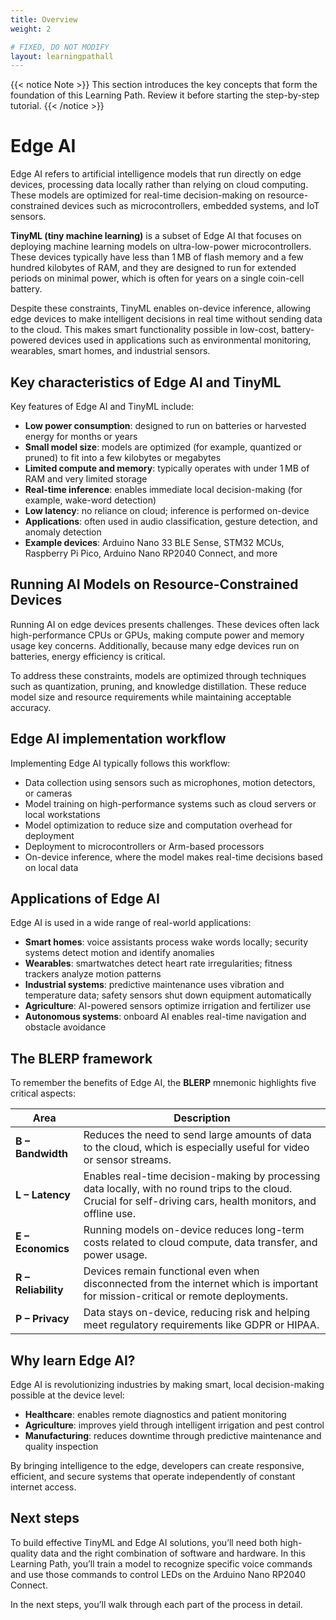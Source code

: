 ```yaml
---
title: Overview
weight: 2

# FIXED, DO NOT MODIFY
layout: learningpathall
---
```


{{< notice Note >}}
This section introduces the key concepts that form the foundation of this Learning Path. Review it before starting the step-by-step tutorial.
{{< /notice >}}

# Edge AI

Edge AI refers to artificial intelligence models that run directly on edge devices, processing data locally rather than relying on cloud computing. These models are optimized for real-time decision-making on resource-constrained devices such as microcontrollers, embedded systems, and IoT sensors.

**TinyML (tiny machine learning)** is a subset of Edge AI that focuses on deploying machine learning models on ultra-low-power microcontrollers. These devices typically have less than 1 MB of flash memory and a few hundred kilobytes of RAM, and they are designed to run for extended periods on minimal power, which is often for years on a single coin-cell battery.

Despite these constraints, TinyML enables on-device inference, allowing edge devices to make intelligent decisions in real time without sending data to the cloud. This makes smart functionality possible in low-cost, battery-powered devices used in applications such as environmental monitoring, wearables, smart homes, and industrial sensors.

## Key characteristics of Edge AI and TinyML

Key features of Edge AI and TinyML include:

- **Low power consumption**: designed to run on batteries or harvested energy for months or years  
- **Small model size**: models are optimized (for example, quantized or pruned) to fit into a few kilobytes or megabytes  
- **Limited compute and memory**: typically operates with under 1 MB of RAM and very limited storage  
- **Real-time inference**: enables immediate local decision-making (for example, wake-word detection)  
- **Low latency**: no reliance on cloud; inference is performed on-device  
- **Applications**: often used in audio classification, gesture detection, and anomaly detection  
- **Example devices**: Arduino Nano 33 BLE Sense, STM32 MCUs, Raspberry Pi Pico, Arduino Nano RP2040 Connect, and more

## Running AI Models on Resource-Constrained Devices

Running AI on edge devices presents challenges. These devices often lack high-performance CPUs or GPUs, making compute power and memory usage key concerns. Additionally, because many edge devices run on batteries, energy efficiency is critical.

To address these constraints, models are optimized through techniques such as quantization, pruning, and knowledge distillation. These reduce model size and resource requirements while maintaining acceptable accuracy.

## Edge AI implementation workflow

Implementing Edge AI typically follows this workflow:

- Data collection using sensors such as microphones, motion detectors, or cameras
- Model training on high-performance systems such as cloud servers or local workstations
- Model optimization to reduce size and computation overhead for deployment
- Deployment to microcontrollers or Arm-based processors
- On-device inference, where the model makes real-time decisions based on local data


## Applications of Edge AI

Edge AI is used in a wide range of real-world applications:

- **Smart homes**: voice assistants process wake words locally; security systems detect motion and identify anomalies  
- **Wearables**: smartwatches detect heart rate irregularities; fitness trackers analyze motion patterns  
- **Industrial systems**: predictive maintenance uses vibration and temperature data; safety sensors shut down equipment automatically  
- **Agriculture**: AI-powered sensors optimize irrigation and fertilizer use  
- **Autonomous systems**: onboard AI enables real-time navigation and obstacle avoidance


## The BLERP framework

To remember the benefits of Edge AI, the **BLERP** mnemonic highlights five critical aspects:

| Area       | Description                                                                                                                                                           |
|------------|-----------------------------------------------------------------------------------------------------------------------------------------------------------------------|
| **B – Bandwidth**   | Reduces the need to send large amounts of data to the cloud, which is especially useful for video or sensor streams.                                         |
| **L – Latency**     | Enables real-time decision-making by processing data locally, with no round trips to the cloud. Crucial for self-driving cars, health monitors, and offline use.   |
| **E – Economics**   | Running models on-device reduces long-term costs related to cloud compute, data transfer, and power usage.                                                   |
| **R – Reliability** | Devices remain functional even when disconnected from the internet which is important for mission-critical or remote deployments.                                     |
| **P – Privacy**     | Data stays on-device, reducing risk and helping meet regulatory requirements like GDPR or HIPAA.                                                             |

## Why learn Edge AI?

Edge AI is revolutionizing industries by making smart, local decision-making possible at the device level:

- **Healthcare**: enables remote diagnostics and patient monitoring  
- **Agriculture**: improves yield through intelligent irrigation and pest control  
- **Manufacturing**: reduces downtime through predictive maintenance and quality inspection


By bringing intelligence to the edge, developers can create responsive, efficient, and secure systems that operate independently of constant internet access.

## Next steps

To build effective TinyML and Edge AI solutions, you’ll need both high-quality data and the right combination of software and hardware. In this Learning Path, you’ll train a model to recognize specific voice commands and use those commands to control LEDs on the Arduino Nano RP2040 Connect.

In the next steps, you’ll walk through each part of the process in detail.
